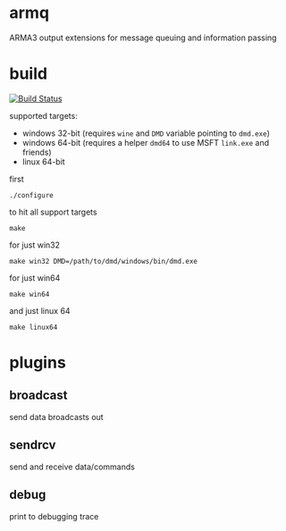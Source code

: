 armq
===

ARMA3 output extensions for message queuing and information passing

# build

[![Build Status](https://travis-ci.org/enckse/armq.svg?branch=master)](https://travis-ci.org/enckse/armq)

supported targets:
* windows 32-bit (requires `wine` and `DMD` variable pointing to `dmd.exe`)
* windows 64-bit (requires a helper `dmd64` to use MSFT `link.exe` and friends)
* linux 64-bit

first
```
./configure
```

to hit all support targets
```
make
```

for just win32
```
make win32 DMD=/path/to/dmd/windows/bin/dmd.exe
```

for just win64

```
make win64
```

and just linux 64
```
make linux64
```

# plugins

## broadcast

send data broadcasts out

## sendrcv

send and receive data/commands

## debug

print to debugging trace
